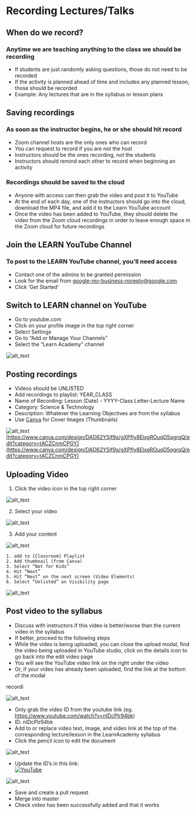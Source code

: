 # Recording Lectures/Talks


## When do we record?


### Anytime we are teaching anything to the class we should be recording



*   If students are just randomly asking questions, those do not need to be recorded
*   If the activity is planned ahead of time and includes any planned lesson, those should be recorded
*   Example: Any lectures that are in the syllabus or lesson plans


## Saving recordings


### As soon as the instructor begins, he or she should hit record



*   Zoom channel hosts are the only ones who can record
*   You can request to record if you are not the host
*   Instructors should be the ones recording, not the students
*   Instructors should remind each other to record when beginning an activity


### Recordings should be saved to the cloud



*   Anyone with access can then grab the video and post it to YouTube
*   At the end of each day, one of the instructors should go into the cloud, download the MP4 file, and add it to the Learn YouTube account
*   Once the video has been added to YouTube, they should delete the video from the Zoom cloud recordings in order to leave enough space in the Zoom cloud for future recordings


## Join the LEARN YouTube Channel


### To post to the LEARN YouTube channel, you’ll need access



*   Contact one of the admins to be granted permission
*   Look for the email from [google-my-business-noreply@google.com](mailto:google-my-business-noreply@google.com)
*   Click ‘Get Started’


## Switch to LEARN channel on YouTube



*   Go to youtube.com
*   Click on your profile image in the top right corner
*   Select Settings
*   Go to “Add or Manage Your Channels”
*   Select the “Learn Academy” channel



![alt_text](https://i.ibb.co/2qW02p9/image2.png "Select LEARN channel on YouTube")



## Posting recordings



*   Videos should be UNLISTED
*   Add recordings to playlist: YEAR_CLASS
*   Name of Recording: Lesson (Date) - YYYY-Class Letter-Lecture Name
*   Category: Science & Technology
*   Description: Whatever the Learning Objectives are from the syllabus
*   Use [Canva](https://www.canva.com/) for Cover Images (Thumbnails)



![alt_text](https://i.ibb.co/Qcw4JWh/image5.png "LEARN thumbnail for YouTube videos")
 \
[https://www.canva.com/design/DAD62YSjf9s/gXPfly8ElxgROuqD5qgrqQ/edit?category=tACZCnmCPGY](https://www.canva.com/design/DAD62YSjf9s/gXPfly8ElxgROuqD5qgrqQ/edit?category=tACZCnmCPGY)


## Uploading Video



1. Click the video icon in the top right corner





![alt_text](https://i.ibb.co/BsbMTzq/image1.png "Upload video to YouTube")


2. Select your video




![alt_text](https://i.ibb.co/Y3TvGfL/image3.png "Select Video to Upload")


3. Add your content


![alt_text](https://i.ibb.co/M7jtFj3/image4.png "Add content to YouTube video")

    1. add to [Classroom] Playlist
    2. Add thumbnail (from Canva)
    3. Select “Not for Kids”
    4. Hit “Next”
    5. Hit “Next” on the next screen (Video Elements)
    6. Select “Unlisted” on Visibility page

![alt_text](https://i.ibb.co/pXnmJzH/image6.png "Change Video Visibility")



## Post video to the syllabus



*   Discuss with instructors if this video is better/worse than the current video in the syllabus
*   If better, proceed to the following steps
*   While the video is being uploaded, you can close the upload modal, find the video being uploaded in YouTube studio, click on the details icon to go back into the edit video page
*   You will see the YouTube video link on the right under the video
*   Or, if your video has already been uploaded, find the link at the bottom of the modal


recordi


![alt_text](https://i.ibb.co/wgP8VWG/image8.png "Change Visibility")




*   Only grab the video ID from the youtube link (eg. https://www.youtube.com/watch?v=nIDcPIr94bk)
*   ID: nIDcPIr94bk
*   Add to or replace video text, image, and video link at the top of the corresponding lecture/lesson in the LearnAcademy syllabus
*   Click the pencil icon to edit the document


![alt_text](https://i.ibb.co/54R0QbF/image9.png "Change Readme")


*   Update the ID’s in this link: \
[![YouTube](http://img.youtube.com/vi/nIDcPIr94bk/0.jpg)](https://www.youtube.com/watch?v=nIDcPIr94bk)



![alt_text](https://i.ibb.co/zndxH0D/image7.png "Update link in readme")


*   Save and create a pull request
*   Merge into master
*   Check video has been successfully added and that it works
